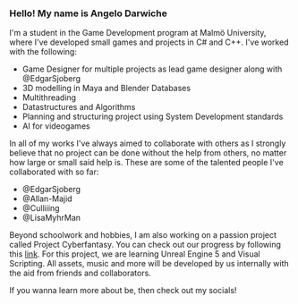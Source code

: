 ### Hello! My name is Angelo Darwiche

I'm a student in the Game Development program at Malmö University, where I've developed small games and projects in C# and C++. 
I've worked with the following:
- Game Designer for multiple projects as lead game designer along with @EdgarSjoberg
- 3D modelling in Maya and Blender Databases
- Multithreading
- Datastructures and Algorithms
- Planning and structuring project using System Development standards
- AI for videogames

In all of my works I've always aimed to collaborate with others as I strongly believe that no project can be done without the help from others, no matter how large or small said help is. 
These are some of the talented people I've collaborated with so far:

- @EdgarSjoberg
- @Allan-Majid
- @Culliiing
- @LisaMyhrMan

Beyond schoolwork and hobbies, I am also working on a passion project called Project Cyberfantasy. You can check out our progress by following this [link](https://github.com/EdgarSjoberg/ProjectCyberfantasy).
For this project, we are learning Unreal Engine 5 and Visual Scripting. All assets, music and more will be developed by us internally with the aid from friends and collaborators. 

If you wanna learn more about be, then check out my socials!
